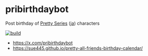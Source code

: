 # pribirthdaybot
Post birthday of [Pretty Series](https://en.wikipedia.org/wiki/Pretty_Rhythm) ([ja](https://ja.wikipedia.org/wiki/%E3%83%97%E3%83%AA%E3%83%86%E3%82%A3%E3%83%BC%E3%82%B7%E3%83%AA%E3%83%BC%E3%82%BA)) characters

[![build](https://github.com/sue445/pribirthdaybot/actions/workflows/build.yml/badge.svg)](https://github.com/sue445/pribirthdaybot/actions/workflows/build.yml)

* https://x.com/pribirthdaybot
* https://sue445.github.io/pretty-all-friends-birthday-calendar/
